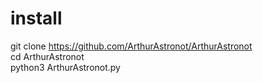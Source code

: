 # install            
git clone https://github.com/ArthurAstronot/ArthurAstronot            
cd ArthurAstronot                   
python3 ArthurAstronot.py
